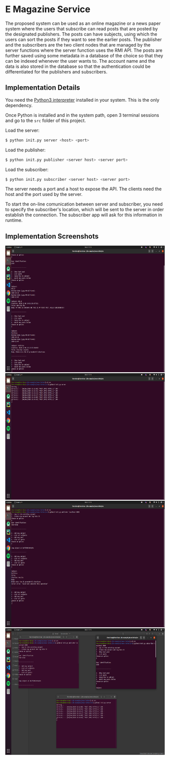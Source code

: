 # E Magazine Service

The proposed system can be used as an online magazine or a news paper system where the users that subscribe can read posts that are posted by the designated publishers. The posts can have subjects, using which the users can sort the posts if they want to see the earlier posts. The publisher and the subscribers are the two client nodes that are managed by the server functions where the server function uses the RMI API. The posts are further saved using some metadata in a database of the choice so that they can be indexed whenever the user wants to. The account name and the data is also stored in the database so that the authentication could be differentiated for the publishers and subscribers. 


## Implementation Details

You need the [Python3 interpreter](https://www.python.org/downloads/) installed in your system. This is the only dependency.

Once Python is installed and in the system path, open 3 terminal sessions and go to the `src` folder of this project.

Load the server:

```Bash
$ python init.py server <host> <port>
```

Load the publisher:

```Bash
$ python init.py publisher <server host> <server port>
```

Load the subscriber:

```Bash
$ python init.py subscriber <server host> <server port>
```

The server needs a port and a host to expose the API. The clients need the host and the port used by the server.

To start the on-line comunication between server and subscriber, you need to specify the subscriber's location, which will be sent to the server in order establish the connection. The subscriber app will ask for this information in runtime.


## Implementation Screenshots

<img src="https://github.com/therrshan/e-magazine-service/blob/main/Screenshots/1.png" alt="" width="700" height="400">

<img src="https://github.com/therrshan/e-magazine-service/blob/main/Screenshots/2.png" alt="" width="700" height="400">

<img src="https://github.com/therrshan/e-magazine-service/blob/main/Screenshots/3.png" alt="" width="700" height="400">

<img src="https://github.com/therrshan/e-magazine-service/blob/main/Screenshots/4.png" alt="" width="700" height="400">



